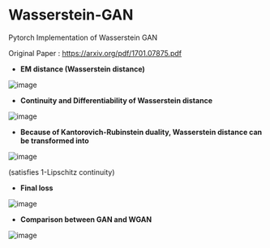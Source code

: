 # Wasserstein-GAN
Pytorch Implementation of Wasserstein GAN

Original Paper : https://arxiv.org/pdf/1701.07875.pdf



- **EM distance (Wasserstein distance)**


![image](https://user-images.githubusercontent.com/69974410/187249143-b3aaba14-c066-48ca-ad8f-502a23881227.png)




- **Continuity and Differentiability of Wasserstein distance**

![image](https://user-images.githubusercontent.com/69974410/187249248-e60ed047-f880-40f4-8b0c-6b2f28d1c18c.png)





- **Because of Kantorovich-Rubinstein duality, Wasserstein distance can be transformed into**

![image](https://user-images.githubusercontent.com/69974410/187249561-9ad3a745-4e1c-475a-9612-e3d13a9bc528.png)

(satisfies  1-Lipschitz continuity)


- **Final loss**

![image](https://user-images.githubusercontent.com/69974410/187250240-ac965484-0634-4f22-b79f-76aaf6a5e513.png)



- **Comparison between GAN and WGAN**

![image](https://user-images.githubusercontent.com/69974410/187250660-f58bb944-1f46-47b1-9967-8391521e709b.png)
